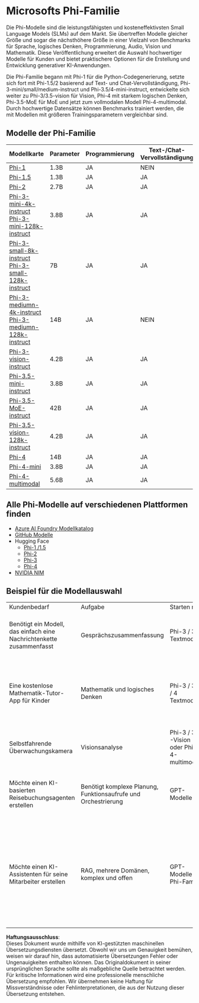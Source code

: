 # Microsofts Phi-Familie

Die Phi-Modelle sind die leistungsfähigsten und kosteneffektivsten Small Language Models (SLMs) auf dem Markt. Sie übertreffen Modelle gleicher Größe und sogar die nächsthöhere Größe in einer Vielzahl von Benchmarks für Sprache, logisches Denken, Programmierung, Audio, Vision und Mathematik. Diese Veröffentlichung erweitert die Auswahl hochwertiger Modelle für Kunden und bietet praktischere Optionen für die Erstellung und Entwicklung generativer KI-Anwendungen.

Die Phi-Familie begann mit Phi-1 für die Python-Codegenerierung, setzte sich fort mit Phi-1.5/2 basierend auf Text- und Chat-Vervollständigung, Phi-3-mini/small/medium-instruct und Phi-3.5/4-mini-instruct, entwickelte sich weiter zu Phi-3/3.5-vision für Vision, Phi-4 mit starkem logischen Denken, Phi-3.5-MoE für MoE und jetzt zum vollmodalen Modell Phi-4-multimodal. Durch hochwertige Datensätze können Benchmarks trainiert werden, die mit Modellen mit größeren Trainingsparametern vergleichbar sind.

## Modelle der Phi-Familie

<div style="font-size:8px">

| Modellkarte | Parameter | Programmierung | Text-/Chat-Vervollständigung | Fortgeschrittenes logisches Denken | Vision | Audio | MoE |
| - | - | - | - | - | - | - | - |
|[Phi-1](https://huggingface.co/microsoft/phi-1)|1.3B| JA | NEIN | NEIN | NEIN | NEIN | NEIN |
|[Phi-1.5](https://huggingface.co/microsoft/phi-1_5)|1.3B| JA | JA | NEIN | NEIN | NEIN | NEIN |
|[Phi-2](https://huggingface.co/microsoft/phi-1_5)|2.7B| JA | JA | NEIN | NEIN | NEIN | NEIN |
|[Phi-3-mini-4k-instruct](https://huggingface.co/microsoft/Phi-3-mini-4k-instruct)<br/>[Phi-3-mini-128k-instruct](https://huggingface.co/microsoft/Phi-3-mini-128k-instruct)|3.8B| JA | JA | NEIN | NEIN | NEIN | NEIN |
|[Phi-3-small-8k-instruct](https://huggingface.co/microsoft/Phi-3-small-8k-instruct)<br/>[Phi-3-small-128k-instruct](https://huggingface.co/microsoft/Phi-3-small-128k-instruct)<br/>|7B| JA | JA | NEIN | NEIN | NEIN | NEIN |
|[Phi-3-mediumn-4k-instruct](https://huggingface.co/microsoft/Phi-3-medium-4k-instruct)<br>[Phi-3-mediumn-128k-instruct](https://huggingface.co/microsoft/Phi-3-medium-128k-instruct)|14B| JA | NEIN | NEIN | NEIN | NEIN | NEIN |
|[Phi-3-vision-instruct](https://huggingface.co/microsoft/Phi-3-vision-128k-instruct)|4.2B| JA | JA | NEIN | NEIN | NEIN | NEIN |
|[Phi-3.5-mini-instruct](https://huggingface.co/microsoft/Phi-3.5-mini-instruct)|3.8B| JA | JA | NEIN | NEIN | NEIN | NEIN |
|[Phi-3.5-MoE-instruct](https://huggingface.co/microsoft/Phi-3.5-MoE-instruct)|42B| JA | JA | NEIN | NEIN | NEIN | JA |
|[Phi-3.5-vision-128k-instruct](https://huggingface.co/microsoft/Phi-3.5-vision-instruct)|4.2B| JA | JA | NEIN | JA | NEIN | NEIN |
|[Phi-4](https://huggingface.co/microsoft/phi-4)|14B| JA | JA | JA | NEIN | NEIN | NEIN |
|[Phi-4-mini](../../../../../md/01.Introduction/01)|3.8B| JA | JA | JA | NEIN | NEIN | NEIN |
|[Phi-4-multimodal](../../../../../md/01.Introduction/01)|5.6B| JA | JA | JA | JA | JA | NEIN |

</div>

## **Alle Phi-Modelle auf verschiedenen Plattformen finden**

- [Azure AI Foundry Modellkatalog](https://ai.azure.com/explore/models?selectedCollection=phi)
- [GitHub Modelle](https://github.com/marketplace?query=Phi&type=models)
- Hugging Face
  - [Phi-1 /1.5](https://huggingface.co/collections/microsoft/phi-1-6626e29134744e94e222d572)
  - [Phi-2](https://huggingface.co/microsoft/phi-2)
  - [Phi-3](https://huggingface.co/collections/microsoft/phi-3-6626e15e9585a200d2d761e3)
  - [Phi-4](https://huggingface.co/collections/microsoft/phi-4-677e9380e514feb5577a40e4) 
- [NVIDIA NIM](https://build.nvidia.com/search?q=Phi)

## Beispiel für die Modellauswahl

| | | | |
|-|-|-|-|
|Kundenbedarf|Aufgabe|Starten mit|Weitere Details|
|Benötigt ein Modell, das einfach eine Nachrichtenkette zusammenfasst|Gesprächszusammenfassung|Phi-3 / 3.5 Textmodell|Entscheidender Faktor ist hier, dass die Aufgabe des Kunden klar definiert und einfach ist|
|Eine kostenlose Mathematik-Tutor-App für Kinder|Mathematik und logisches Denken|Phi-3 / 3.5 / 4 Textmodelle|Da die App kostenlos ist, möchten die Kunden eine Lösung, die keine wiederkehrenden Kosten verursacht|
|Selbstfahrende Überwachungskamera|Visionsanalyse|Phi-3 / 3.5 -Vision oder Phi-4-multimodal|Benötigt eine Lösung, die offline ohne Internet funktioniert|
|Möchte einen KI-basierten Reisebuchungsagenten erstellen|Benötigt komplexe Planung, Funktionsaufrufe und Orchestrierung|GPT-Modelle|Benötigt die Fähigkeit, zu planen, APIs aufzurufen, Informationen zu sammeln und auszuführen|
|Möchte einen KI-Assistenten für seine Mitarbeiter erstellen|RAG, mehrere Domänen, komplex und offen|GPT-Modelle + Phi-Familie|Offenes Szenario, benötigt breiteres Weltwissen, daher ist ein größeres Modell besser geeignet. Sie müssen Inhalte segmentieren, möglicherweise ist ein SLM dafür geeignet|

**Haftungsausschluss**:  
Dieses Dokument wurde mithilfe von KI-gestützten maschinellen Übersetzungsdiensten übersetzt. Obwohl wir uns um Genauigkeit bemühen, weisen wir darauf hin, dass automatisierte Übersetzungen Fehler oder Ungenauigkeiten enthalten können. Das Originaldokument in seiner ursprünglichen Sprache sollte als maßgebliche Quelle betrachtet werden. Für kritische Informationen wird eine professionelle menschliche Übersetzung empfohlen. Wir übernehmen keine Haftung für Missverständnisse oder Fehlinterpretationen, die aus der Nutzung dieser Übersetzung entstehen.
